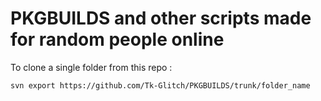 # PKGBUILDS and other scripts made for random people online

To clone a single folder from this repo :
```
svn export https://github.com/Tk-Glitch/PKGBUILDS/trunk/folder_name
```
